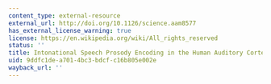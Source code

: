 ```yaml
---
content_type: external-resource
external_url: http://doi.org/10.1126/science.aam8577
has_external_license_warning: true
license: https://en.wikipedia.org/wiki/All_rights_reserved
status: ''
title: Intonational Speech Prosody Encoding in the Human Auditory Cortex
uid: 9ddfc1de-a701-4bc3-bdcf-c16b805e002e
wayback_url: ''
---
```

